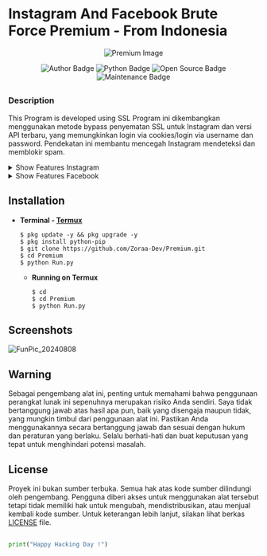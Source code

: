 # Instagram And Facebook Brute Force Premium - From Indonesia
<p align="center"><img src="https://github.com/Zoraa-Dev/Premium/blob/main/Penyimpanan/Screenshoot/Facebook-Instagram-Logos-Staggered-1400x700.jpg" alt="Premium Image"/></p>
<div align="center">
    <p>
        <img src="https://img.shields.io/badge/Author-Zoraa Dev-blue?style=flat-square" alt="Author Badge">
        <img src="https://img.shields.io/badge/Written%20In-Python-yellow?style=flat-square" alt="Python Badge">
        <img src="https://img.shields.io/badge/Open%20Source-No-red?style=flat-square" alt="Open Source Badge">
        <img src="https://img.shields.io/maintenance/no/2024" alt="Maintenance Badge">
    </p>
</div>

##

### Description

This Program is developed using SSL Program ini dikembangkan menggunakan metode bypass penyematan SSL untuk Instagram dan versi API terbaru, yang memungkinkan login via cookies/login via username dan password. Pendekatan ini membantu mencegah Instagram mendeteksi dan memblokir spam.

<details>
    <summary>Show Features Instagram</summary>
    <img src="https://github.com/Zoraa-Dev/Premium/blob/main/Penyimpanan/Screenshoot/Screenshot_2024-10-08-19-59-41-991_com.termux.jpg" alt="Premium Features 1">
</details>

<details>
    <summary>Show Features Facebook</summary>
    <img src="https://github.com/Zoraa-Dev/Premium/blob/main/Penyimpanan/Screenshoot/Screenshot_2024-10-08-20-01-50-740_com.termux.jpg" alt="Premium Features 2">
</details>

## Installation

- **Terminal - [Termux](https://drive.google.com/file/d/17ULiEz8qnvMs9wZ_yY_oYhk4kfOHE1mR/view?usp=sharing)**
  ```
  $ pkg update -y && pkg upgrade -y
  $ pkg install python-pip
  $ git clone https://github.com/Zoraa-Dev/Premium.git
  $ cd Premium
  $ python Run.py
  ```
  - **Running on Termux**
    ```
    $ cd
    $ cd Premium
    $ python Run.py
    ```
## Screenshots
![FunPic_20240808](https://github.com/Zoraa-Dev/Premium/blob/main/Penyimpanan/Screenshoot/IMG-20241003-WA0021.jpg)

## Warning
Sebagai pengembang alat ini, penting untuk memahami bahwa penggunaan perangkat lunak ini sepenuhnya merupakan risiko Anda sendiri. Saya tidak bertanggung jawab atas hasil apa pun, baik yang disengaja maupun tidak, yang mungkin timbul dari penggunaan alat ini. Pastikan Anda menggunakannya secara bertanggung jawab dan sesuai dengan hukum dan peraturan yang berlaku. Selalu berhati-hati dan buat keputusan yang tepat untuk menghindari potensi masalah.

## License
Proyek ini bukan sumber terbuka. Semua hak atas kode sumber dilindungi oleh pengembang. Pengguna diberi akses untuk menggunakan alat tersebut tetapi tidak memiliki hak untuk mengubah, mendistribusikan, atau menjual kembali kode sumber. Untuk keterangan lebih lanjut, silakan lihat berkas [LICENSE](https://github.com/Zoraa-Dev/Premium) file.

##
~~~python
print("Happy Hacking Day !")
~~~
##
